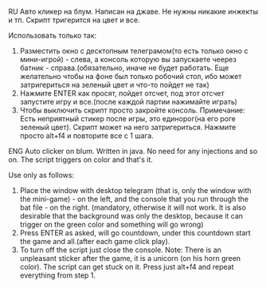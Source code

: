 RU
Авто кликер на блум. Написан на джаве. Не нужны никакие инжекты и тп. Скрипт тригерится на цвет и все.

Использовать только так:

1. Разместить окно с десктопным телеграмом(то есть только окно с мини-игрой) - слева, а консоль которую вы запускаете чеерез батник - справа.(обязательно, иначе не будет работать. Еще желательно чтобы на фоне был только робочий стол, ибо может затригериться на зеленый цвет и что-то пойдет не так)
2. Нажмите ENTER как просят, пойдет отсчет, под этот отсчет запустите игру и все.(после каждой партии нажимайте играть)
3. Чтобы выключить скрипт просто закройте консоль.
Примечание: Есть неприятный стикер после игры, это единорог(на его роге зеленый цвет). Скрипт может на него затригериться. Нажмите просто alt+f4 и повторите все с 1 шага.

ENG
 Auto clicker on blum. Written in java. No need for any injections and so on. The script triggers on color and that's it.

Use only as follows:

1. Place the window with desktop telegram (that is, only the window with the mini-game) - on the left, and the console that you run through the bat file - on the right. (mandatory, otherwise it will not work. It is also desirable that the background was only the desktop, because it can trigger on the green color and something will go wrong)
2. Press ENTER as asked, will go countdown, under this countdown start the game and all.(after each game click play).
3. To turn off the script just close the console.
Note: There is an unpleasant sticker after the game, it is a unicorn (on his horn green color). The script can get stuck on it. Press just alt+f4 and repeat everything from step 1.


